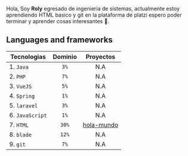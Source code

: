  
  Hola, Soy **Roly** egresado de ingenieria de sistemas, actualmente estoy aprendiendo HTML basico y git en la plataforma de platzi espero poder terminar y aprender cosas interesantes :muscle:.
## Languages and frameworks

<div align="center">

| Tecnologias         | Dominio          |   Proyectos     |          
|---------------------|:----------------:|:---------------:|          
| 1. `Java`           | `3%`             |      N.A        |          
| 2. `PHP`            | `7%`             |      N.A        |          
| 3. `VueJS`          | `5%`             |      N.A        |           
| 4. `Spring`         | `1%`             |      N.A        |           
| 5. `laravel`        | `3%`             |      N.A        |           
| 6. `JavaScript`     | `1%`             |      N.A        |           
| 7. `HTML`           | `30%`            |[hola-mundo](https://github.com/ROLY2033/hola-mundo-html)        |          
| 8. `blade`          | `12%`            |      N.A        |          
| 9. `git`            | `7%`             |      N.A        |

</div>
